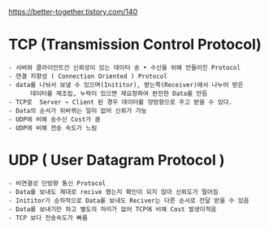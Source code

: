
https://better-together.tistory.com/140
# TCP (Transmission Control Protocol)
	- 서버와 클라이언트간 신뢰성이 있는 데이터 송 • 수신을 위해 만들어진 Protocol
	- 연결 지향성 ( Connection Oriented ) Protocol
	- data를 나눠서 보낼 수 있으며(Inititor), 받는쪽(Receiver)에서 나누어 받은
		  데이터를 제조립, 누락이 있으면 재요청하여 완전한 Data를 만듬
	- TCP로  Server ⌁ Client 된 경우 데이터를 양방향으로 주고 받을 수 있다.
	- Data의 순서가 뒤바뀌는 일이 없어 신뢰가 가능
	- UDP에 비해 송수신 Cost가 큼
	- UDP에 비해 전송 속도가 느림

# UDP ( User Datagram Protocol )
	- 비연결성 단방향 통신 Protocol
	- Data를 보내도 제대로 recive 했는지 확인이 되지 않아 신뢰도가 떨어짐
	- Inititor가 순차적으로 Data를 보내도 Reciver는 다른 순서로 전달 받을 수 있음
	- Data를 보내기만 하고 별도의 처리가 없어 TCP에 비해 Cost 발생이적음
	- TCP 보다 전송속도가 빠름
	